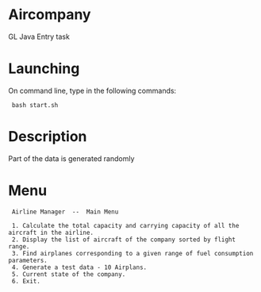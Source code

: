 # Aircompany
GL Java Entry task

# Launching
On command line, type in the following commands:

     bash start.sh

# Description
Part of the data is generated randomly

# Menu

     Airline Manager  --  Main Menu

     1. Calculate the total capacity and carrying capacity of all the aircraft in the airline.
     2. Display the list of aircraft of the company sorted by flight range.
     3. Find airplanes corresponding to a given range of fuel consumption parameters.
     4. Generate a test data - 10 Airplans.
     5. Current state of the company.
     6. Exit.

